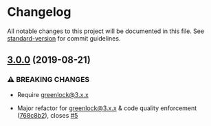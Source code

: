 # Changelog

All notable changes to this project will be documented in this file. See [standard-version](https://github.com/conventional-changelog/standard-version) for commit guidelines.

## [3.0.0](https://github.com/caseyWebb/le-challenge-redis/compare/v0.0.1...v3.0.0) (2019-08-21)


### ⚠ BREAKING CHANGES

* Require greenlock@3.x.x

* Major refactor for greenlock@3.x.x & code quality enforcement ([768c8b2](https://github.com/caseyWebb/le-challenge-redis/commit/768c8b2)), closes [#5](https://github.com/caseyWebb/le-challenge-redis/issues/5)

